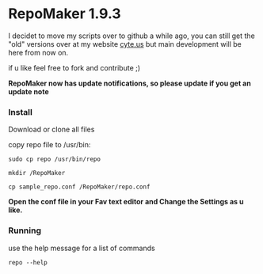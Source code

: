 # RepoMaker 1.9.3

I decidet to move my scripts over to github a while ago, you can still get the "old" versions over at my website [cyte.us](http://cytec.us) but main development will be here from now on.

if u like feel free to fork and contribute ;)

**RepoMaker now has update notifications, so please update if you get an update note**


### Install

Download or clone all files

copy repo file to /usr/bin:

`sudo cp repo /usr/bin/repo`

`mkdir /RepoMaker`

`cp sample_repo.conf /RepoMaker/repo.conf`

**Open the conf file in your Fav text editor and Change the Settings as u like.**

### Running

use the help message for a list of commands

`repo --help`